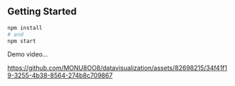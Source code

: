 ## Getting Started

```bash
npm install
# and
npm start
```

Demo video...

https://github.com/MONU8OO8/datavisualization/assets/82698215/34f41f19-3255-4b38-8564-274b8c709867
